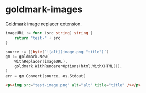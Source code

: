 # goldmark-images

[Goldmark](https://github.com/yuin/goldmark) image replacer extension.

```go
imageURL := func (src string) string {
	return "test-" + src
}

source := []byte(`![alt](image.png "title")`)
gm := goldmark.New(
    WithReplacer(imageURL),
    goldmark.WithRendererOptions(html.WithXHTML()),
)
err = gm.Convert(source, os.Stdout)
```

```html
<p><img src="test-image.png" alt="alt" title="title" /></p>
```